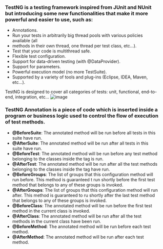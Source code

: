 
###  **TestNG** is a testing framework inspired from JUnit and NUnit but introducing some new functionalities that make it more powerful and easier to use, such as:
+ Annotations.
+ Run your tests in arbitrarily big thread pools with various policies available (all
+ methods in their own thread, one thread per test class, etc...).
+ Test that your code is multithread safe.
+ Flexible test configuration.
+ Support for data-driven testing (with @DataProvider).
+ Support for parameters.
+ Powerful execution model (no more TestSuite).
+ Supported by a variety of tools and plug-ins (Eclipse, IDEA, Maven, etc...).


TestNG is designed to cover all categories of tests: unit, functional, end-to-end, integration, etc...
![image](https://github.com/user-attachments/assets/2fd48f7c-6886-4a91-85f6-ad79a292cd40)

###  TestNG Annotation is a piece of code which is inserted inside a program or business logic used to control the flow of execution of test methods.
+  **@BeforeSuite**: The annotated method will be run before all tests in this suite have run.
+  **@AfterSuite**: The annotated method will be run after all tests in this suite have run.
+  **@BeforeTest**: The annotated method will be run before any test method belonging to the classes inside the
<test> tag is run.
+  **@AfterTest**: The annotated method will be run after all the test methods belonging to the classes inside the
<test> tag have run.
+  **@BeforeGroups**: The list of groups that this configuration method will run before. This method is guaranteed t
run shortly before the first test method that belongs to any of these groups is invoked.
+  **@AfterGroups**: The list of groups that this configuration method will run after. This method is guaranteed to ru shortly after the last test method that belongs to any of these groups is invoked.
+  **@BeforeClass**: The annotated method will be run before the first test method in the current class is invoked.
+  **@AfterClass**: The annotated method will be run after all the test methods in the current class have been run.
+  **@BeforeMethod**: The annotated method will be run before each test method.
+  **@AfterMethod**: The annotated method will be run after each test method.





